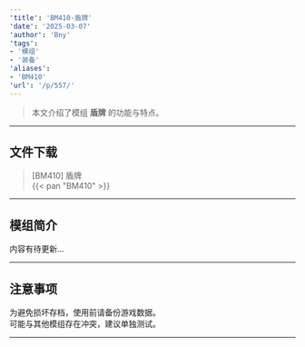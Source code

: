 ```yaml
---
'title': 'BM410-盾牌'
'date': '2025-03-07'
'author': 'Bny'
'tags':
- '模组'
- '装备'
'aliases':
- 'BM410'
'url': '/p/557/'
---
```


> 本文介绍了模组 **盾牌** 的功能与特点。

---

## 文件下载

> [BM410] 盾牌  
{{< pan "BM410" >}}  

---

## 模组简介

>  
内容有待更新...  

---

## 注意事项

>  
为避免损坏存档，使用前请备份游戏数据。  
可能与其他模组存在冲突，建议单独测试。  

---

